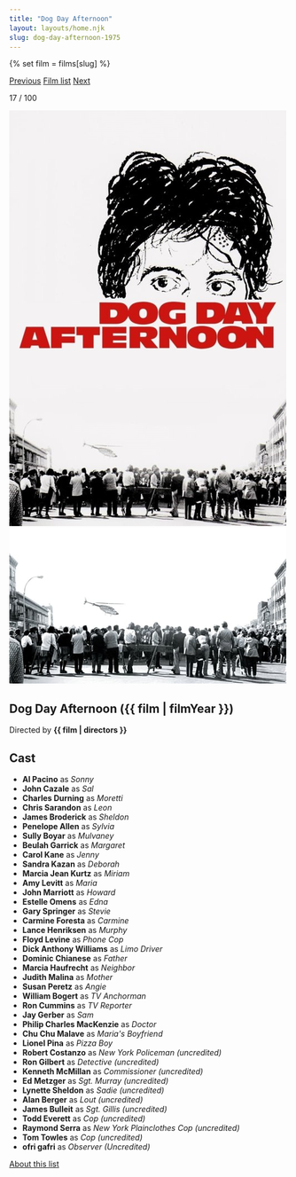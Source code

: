```yaml
---
title: "Dog Day Afternoon"
layout: layouts/home.njk
slug: dog-day-afternoon-1975
---
```


{% set film = films[slug] %}

<nav class="films">
  <a class="prev" href="../the-sting-1973">Previous</a>
  <a href="../">Film list</a>
  <a class="next" href="../three-days-of-the-condor-1975">Next</a>
</nav>

<p>17 / 100</p>

<article class="film">
  <div class="backdrop-and-poster">
    <img class="poster" src="../films/posters/dog-day-afternoon-1975.jpg" alt="">
    <img class="backdrop" src="../films/backdrops/dog-day-afternoon-1975.jpg" alt="">
  </div>

  <h1>Dog Day Afternoon ({{ film | filmYear }})</h1>

  <p class="director">
    Directed by <strong>{{ film | directors }}</strong>
  </p>


  <h2>
    Cast
  </h2>
  <ul>
            <li><strong>Al Pacino</strong> as <em>Sonny</em></li>
        <li><strong>John Cazale</strong> as <em>Sal</em></li>
        <li><strong>Charles Durning</strong> as <em>Moretti</em></li>
        <li><strong>Chris Sarandon</strong> as <em>Leon</em></li>
        <li><strong>James Broderick</strong> as <em>Sheldon</em></li>
        <li><strong>Penelope Allen</strong> as <em>Sylvia</em></li>
        <li><strong>Sully Boyar</strong> as <em>Mulvaney</em></li>
        <li><strong>Beulah Garrick</strong> as <em>Margaret</em></li>
        <li><strong>Carol Kane</strong> as <em>Jenny</em></li>
        <li><strong>Sandra Kazan</strong> as <em>Deborah</em></li>
        <li><strong>Marcia Jean Kurtz</strong> as <em>Miriam</em></li>
        <li><strong>Amy Levitt</strong> as <em>Maria</em></li>
        <li><strong>John Marriott</strong> as <em>Howard</em></li>
        <li><strong>Estelle Omens</strong> as <em>Edna</em></li>
        <li><strong>Gary Springer</strong> as <em>Stevie</em></li>
        <li><strong>Carmine Foresta</strong> as <em>Carmine</em></li>
        <li><strong>Lance Henriksen</strong> as <em>Murphy</em></li>
        <li><strong>Floyd Levine</strong> as <em>Phone Cop</em></li>
        <li><strong>Dick Anthony Williams</strong> as <em>Limo Driver</em></li>
        <li><strong>Dominic Chianese</strong> as <em>Father</em></li>
        <li><strong>Marcia Haufrecht</strong> as <em>Neighbor</em></li>
        <li><strong>Judith Malina</strong> as <em>Mother</em></li>
        <li><strong>Susan Peretz</strong> as <em>Angie</em></li>
        <li><strong>William Bogert</strong> as <em>TV Anchorman</em></li>
        <li><strong>Ron Cummins</strong> as <em>TV Reporter</em></li>
        <li><strong>Jay Gerber</strong> as <em>Sam</em></li>
        <li><strong>Philip Charles MacKenzie</strong> as <em>Doctor</em></li>
        <li><strong>Chu Chu Malave</strong> as <em>Maria's Boyfriend</em></li>
        <li><strong>Lionel Pina</strong> as <em>Pizza Boy</em></li>
        <li><strong>Robert Costanzo</strong> as <em>New York Policeman (uncredited)</em></li>
        <li><strong>Ron Gilbert</strong> as <em>Detective (uncredited)</em></li>
        <li><strong>Kenneth McMillan</strong> as <em>Commissioner (uncredited)</em></li>
        <li><strong>Ed Metzger</strong> as <em>Sgt. Murray (uncredited)</em></li>
        <li><strong>Lynette Sheldon</strong> as <em>Sadie (uncredited)</em></li>
        <li><strong>Alan Berger</strong> as <em>Lout (uncredited)</em></li>
        <li><strong>James Bulleit</strong> as <em>Sgt. Gillis (uncredited)</em></li>
        <li><strong>Todd Everett</strong> as <em>Cop (uncredited)</em></li>
        <li><strong>Raymond Serra</strong> as <em>New York Plainclothes Cop (uncredited)</em></li>
        <li><strong>Tom Towles</strong> as <em>Cop (uncredited)</em></li>
        <li><strong>ofri gafri</strong> as <em>Observer (Uncredited)</em></li>
  </ul>
</article>
<footer>
  <a href="../about">About this list</a>
</footer>
